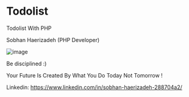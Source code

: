# Todolist
Todolist With PHP 

Sobhan Haerizadeh (PHP Developer) 

![image](https://s4.uupload.ir/files/todolist_php_e06d.png)


Be disciplined :)

Your Future Is Created By What You Do Today Not Tomorrow ! 

Linkedin: https://www.linkedin.com/in/sobhan-haerizadeh-288704a2/
